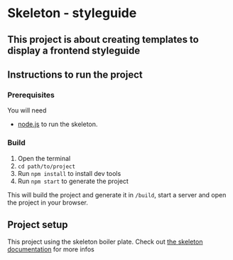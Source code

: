 # Skeleton - styleguide
This project is about creating templates to display a frontend styleguide
---


## Instructions to run the project

### Prerequisites
You will need 
  - [node.js](http://nodejs.org) to run the skeleton.

### Build
1. Open the terminal
2. ```cd path/to/project```
3. Run ```npm install``` to install dev tools
4. Run ```npm start``` to generate the project

This will build the project and generate it in ```/build```, start a server and open the project in your browser.


## Project setup
This project using the skeleton boiler plate. Check out [the skeleton documentation](https://github.com/ginetta/skeleton/wiki) for more infos
